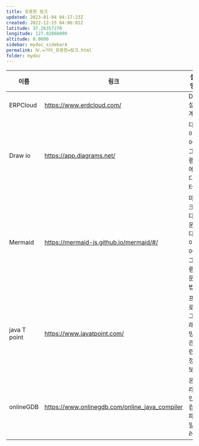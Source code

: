 ```yaml
---
title: 유용한 링크
updated: 2023-01-04 04:17:23Z
created: 2022-12-15 04:06:01Z
latitude: 37.26357270
longitude: 127.02860090
altitude: 0.0000
sidebar: mydoc_sidebar4
permalink: Ⅳ.=기타_유용한=링크.html
folder: mydoc
---
```


|이름|링크|설명|
|---|---|---|
|ERPCloud| https://www.erdcloud.com/| DB설계|
|Draw io| https://app.diagrams.net/| 다이어그램 에디터|
|Mermaid| https://mermaid-js.github.io/mermaid/#/| 마크다운 다이어그램 문법|
|java T point|https://www.javatpoint.com/|프로그래밍 관련 정보
|onlineGDB|https://www.onlinegdb.com/online_java_compiler|온라인 컴파일러|
